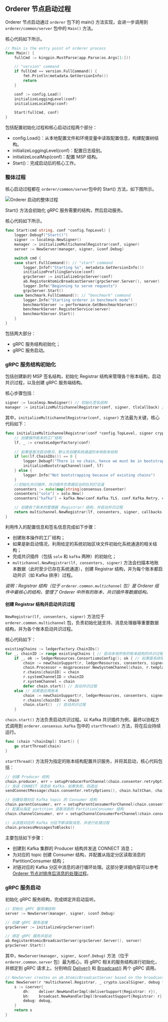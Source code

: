 ## Orderer 节点启动过程

Orderer 节点启动通过 `orderer` 包下的 main() 方法实现，会进一步调用到 `orderer/common/server` 包中的 `Main()` 方法。

核心代码如下所示。

```go
// Main is the entry point of orderer process
func Main() {
	fullCmd := kingpin.MustParse(app.Parse(os.Args[1:]))

	// "version" command
	if fullCmd == version.FullCommand() {
		fmt.Println(metadata.GetVersionInfo())
		return
	}

	conf := config.Load()
	initializeLoggingLevel(conf)
	initializeLocalMsp(conf)

	Start(fullCmd, conf)
}
```

包括配置初始化过程和核心启动过程两个部分：

* config.Load()：从本地配置文件和环境变量中读取配置信息，构建配置树结构。
* initializeLoggingLevel(conf)：配置日志级别。
* initializeLocalMsp(conf)：配置 MSP 结构。
* Start()：完成启动后的核心工作。

### 整体过程

核心启动过程都在 `orderer/common/server`包中的 Start() 方法，如下图所示。

![Orderer 启动的整体过程](_images/orderer_common_server_Start.png)

Start() 方法会初始化 gRPC 服务需要的结构，然后启动服务。

核心代码如下所示。

```go
func Start(cmd string, conf *config.TopLevel) {
	logger.Debugf("Start()")
	signer := localmsp.NewSigner()
	manager := initializeMultichannelRegistrar(conf, signer)
	server := NewServer(manager, signer, &conf.Debug)

	switch cmd {
	case start.FullCommand(): // "start" command
		logger.Infof("Starting %s", metadata.GetVersionInfo())
		initializeProfilingService(conf)
		grpcServer := initializeGrpcServer(conf)
		ab.RegisterAtomicBroadcastServer(grpcServer.Server(), server)
		logger.Info("Beginning to serve requests")
		grpcServer.Start()
	case benchmark.FullCommand(): // "benchmark" command
		logger.Info("Starting orderer in benchmark mode")
		benchmarkServer := performance.GetBenchmarkServer()
		benchmarkServer.RegisterService(server)
		benchmarkServer.Start()
	}
}
```

包括两大部分：

* gRPC 服务结构初始化；
* gRPC 服务启动。


### gRPC 服务结构初始化

包括创建新的 MSP 签名结构，初始化 Registrar 结构来管理各个账本结构，启动共识过程，以及创建 gRPC 服务端结构。

核心步骤包括：

```go
signer := localmsp.NewSigner() // 初始化签名结构
manager := initializeMultichannelRegistrar(conf, signer, tlsCallback) // 初始化账本管理器（Registrar）结构
```

其中，`initializeMultichannelRegistrar(conf, signer)` 方法最为关键，核心代码如下：

```go
func initializeMultichannelRegistrar(conf *config.TopLevel, signer crypto.LocalSigner, callbacks ...func(bundle *channelconfig.Bundle)) *multichannel.Registrar {
	// 创建操作账本的工厂结构
	lf, _ := createLedgerFactory(conf)
	
	// 如果是首次启动情况，默认先创建系统通道的本地账本结构
	if len(lf.ChainIDs()) == 0 {
		logger.Debugf("There is no chain, hence we must be in bootstrapping")
		initializeBootstrapChannel(conf, lf)
	} else {
		logger.Info("Not bootstrapping because of existing chains")
	}
	//初始化共识插件，共识插件负责跟后台的队列打交道
	consenters := make(map[string]consensus.Consenter)
	consenters["solo"] = solo.New()
	consenters["kafka"] = kafka.New(conf.Kafka.TLS, conf.Kafka.Retry, conf.Kafka.Version, conf.Kafka.Verbose)

	// 创建各个账本的管理器（Registrar）结构，并启动共识过程
	return multichannel.NewRegistrar(lf, consenters, signer, callbacks...)
}
```

利用传入的配置信息和签名信息完成如下步骤：

* 创建账本操作的工厂结构；
* 如果是新启动情况，利用给定的系统初始区块文件初始化系统通道的相关结构；
* 完成共识插件（包括 `solo` 和 `kafka` 两种）的初始化；
* `multichannel.NewRegistrar(lf, consenters, signer)`
方法会扫描本地账本数据（此时至少已存在系统通道），创建 Registrar 结构，并为每个账本都启动共识（如 Kafka 排序）过程。

*说明：Registrar 结构（位于 `orderer.common.multichannel` 包）是 Orderer 组件中最核心的结构，管理了 Orderer 中所有的账本、共识插件等数据结构。*


#### 创建 Registrar 结构并启动共识过程

`NewRegistrar(lf, consenters, signer)` 方法位于 `orderer.common.multichannel` 包，负责初始化链支持、消息处理器等重要数据结构，并为各个账本启动共识过程。

核心代码如下：

```go
existingChains := ledgerFactory.ChainIDs()
for _, chainID := range existingChains { // 启动本地所有的账本结构的共识过程
	if _, ok := ledgerResources.ConsortiumsConfig(); ok { // 如果是系统账本（默认在首次启动时会自动创建）
		chain := newChainSupport(r, ledgerResources, consenters, signer)
		chain.Processor = msgprocessor.NewSystemChannel(chain, r.templator, msgprocessor.CreateSystemChannelFilters(r, chain))
		r.chains[chainID] = chain
		r.systemChannelID = chainID
		r.systemChannel = chain
		defer chain.start() // 启动共识过程
	else // 如果是应用账本
		chain := newChainSupport(r, ledgerResources, consenters, signer)
		r.chains[chainID] = chain
		chain.start()  // 启动共识过程
	}
```

`chain.start()` 方法负责启动共识过程。以 Kafka 共识插件为例，最终以协程方式调用到 `orderer.consensus.kafka` 包中的 `startThread()` 方法，将在后台持续运行。

```go
func (chain *chainImpl) Start() {
	go startThread(chain)
}
```

`startThread()` 方法将为指定的账本结构配置共识服务，并将其启动，核心代码包括：

```go
// 创建 Producer 结构
chain.producer, err = setupProducerForChannel(chain.consenter.retryOptions(), chain.haltChan, chain.SharedConfig().KafkaBrokers(), chain.consenter.brokerConfig(), chain.channel)
// 发送 CONNECT 消息给 Kafka，如果失败，则退出
sendConnectMessage(chain.consenter.retryOptions(), chain.haltChan, chain.producer, chain.channel)

// 创建处理对应 Kafka topic 的 Consumer 结构
chain.parentConsumer, err = setupParentConsumerForChannel(chain.consenter.retryOptions(), chain.haltChan, chain.SharedConfig().KafkaBrokers(), chain.consenter.brokerConfig(), chain.channel)
// 配置从指定 partition 读取消息的 PartitionConsumer 结构
chain.channelConsumer, err = setupChannelConsumerForChannel(chain.consenter.retryOptions(), chain.haltChan, chain.parentConsumer, chain.channel, chain.lastOffsetPersisted+1)

// 从该链对应的 Kafka 分区不断读取消息，并进行处理过程
chain.processMessagesToBlocks() 
```

主要包括如下步骤：

* 创建到 Kafka 集群的 Producer 结构并发送 CONNECT 消息；
* 为对应的 topic 创建 Consumer 结构，并配置从指定分区读取消息的 PartitionConsumer 结构；
* 对链对应的 Kafka 分区中消息的进行循环处理。这部分更详细内容可以参考 [Orderer 节点对排序后消息的处理过程](https://github.com/yeasy/hyperledger_code_fabric/blob/master/process/orderer_consume_msg.md)。

### gRPC 服务启动

初始化 gRPC 服务结构，完成绑定并启动监听。

```go
// 初始化 gRPC 服务端结构
server := NewServer(manager, signer, &conf.Debug)

// 创建 gRPC 服务连接
grpcServer := initializeGrpcServer(conf)

// 绑定 gRPC 服务并启动
ab.RegisterAtomicBroadcastServer(grpcServer.Server(), server)
grpcServer.Start()
```

其中，`NewServer(manager, signer, &conf.Debug)` 方法（位于 `orderer.common.server` 包）最为核心，将 gRPC 相关的服务结构进行初始化，并绑定到 gRPC 请求上。分别响应 [Deliver()](https://github.com/yeasy/hyperledger_code_fabric/blob/master/process/orderer_deliver.md) 和 [Broadcast()](https://github.com/yeasy/hyperledger_code_fabric/blob/master/process/orderer_broadcast.md) 两个 gRPC 调用。

```go
// NewServer creates an ab.AtomicBroadcastServer based on the broadcast target and ledger Reader
func NewServer(r *multichannel.Registrar, _ crypto.LocalSigner, debug *localconfig.Debug) ab.AtomicBroadcastServer {
	s := &server{
		dh:    deliver.NewHandlerImpl(deliverSupport{Registrar: r}),
		bh:    broadcast.NewHandlerImpl(broadcastSupport{Registrar: r}),
		debug: debug,
	}
	return s
}
```

